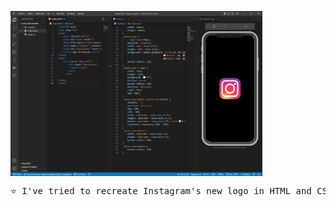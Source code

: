 <img width="80%" align="center" src="/logo.png" alt="logo" /> <br/>



<pre>
⭐ I've tried to recreate Instagram's new logo in HTML and CSS, here is the result in visual Studio Code: ⭐
</pre>